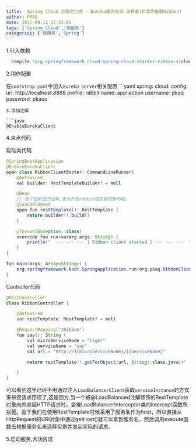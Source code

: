 ```yaml
---
title:  Spring Cloud 之服务治理 - Eureka服务发现-消费者(负载均衡器Ribbon)
author: PKAQ
date: 2017-09-12 17:22:01
tags: ['Spring Cloud','微服务']
categories: ['微服务','Spring']
---
```

1.引入依赖

```groovy
  compile "org.springframework.cloud:spring-cloud-starter-ribbon:${cloud_config}"
```
2.稍作配置

在`bootstrap.yaml`中加入`Eureka server`相关配置
    ```yaml
spring:
    cloud:
        config:
            uri: http://localhost:8888
                profile: rabbit
                name: appliaction
                username: pkaq
                password: pkaqx
```
3.添加注解

```java
@EnableEurekaClient
```
4.来点代码

启动类代码
```java
@SpringBootApplication
@EnableEurekaClient
open class RibbonClientBooter: CommandLineRunner{
    @Autowired
    val builder: RestTemplateBuilder? = null

    @Bean
    // 这个是新加的注解,表示开启robbin的负载均衡功能。
    @LoadBalanced
    open fun restTemplate(): RestTemplate {
        return builder!!.build()
    }

    @Throws(Exception::class)
    override fun run(vararg args: String) {
        println("  --- --- --- [ Ribbon client started ] --- --- ---  ")
    }
}

fun main(args: Array<String>) {
    org.springframework.boot.SpringApplication.run(org.pkaq.RibbonClientBooter::class.java, *args)
}
```

Controller代码
```java
@RestController
class RibbonController {

    @Autowired
    var restTemplate: RestTemplate? = null

    @RequestMapping("/Ribbon")
    fun say(): String {
        val microServiceNode = "tiger"
        val serviceName = "say"
        val url = "http://${microServiceNode}/${serviceName}"

        return restTemplate!!.getForObject(url, String::class.java)+" - > Ribbon"

    }
}
```
可以看到这里已经不用通过注入`LoadBalancerClient`获取`serviceInstance`的方式来拼接请求路径了,这是因为,当一个被@LoadBalanced注解修饰的RestTemplate对象向外发起HTTP请求时，会被LoadBalancerInterceptor类的intercept函数所拦截。由于我们在使用RestTemplate时候采用了服务名作为host，所以直接从HttpRequest的URI对象中通过getHost()就可以拿到服务名，然后调用execute函数去根据服务名来选择实例并发起实际的请求。

5.启动服务,大功告成